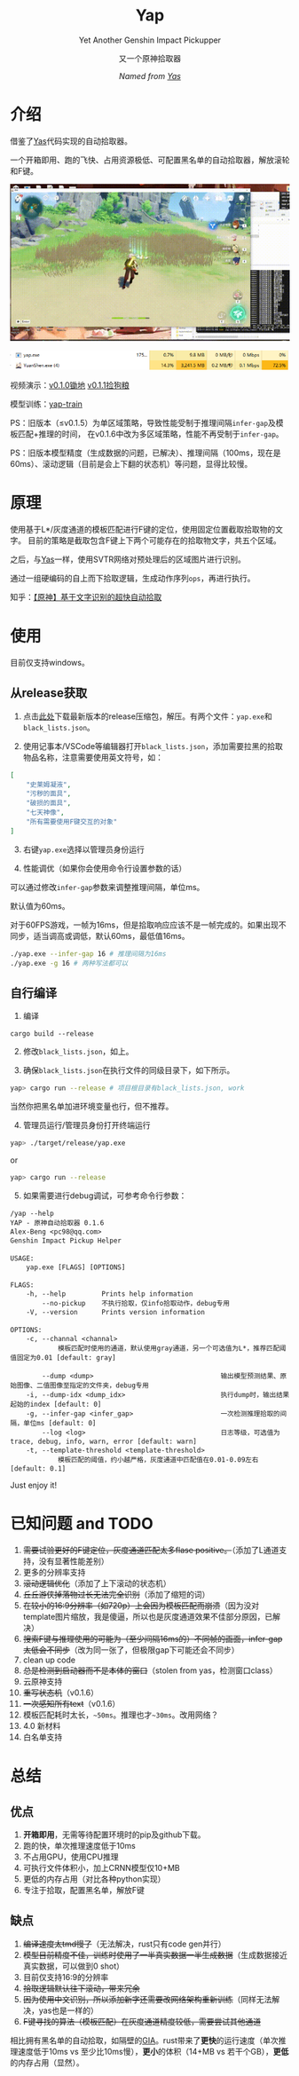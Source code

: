 <div align="center">

# Yap
Yet Another Genshin Impact Pickupper

又一个原神拾取器

_Named from [Yas](https://github.com/wormtql/yas)_

</div>

# 介绍

借鉴了[Yas](https://github.com/wormtql/yas)代码实现的自动拾取器。

一个开箱即用、跑的飞快、占用资源极低、可配置黑名单的自动拾取器，解放滚轮和F键。


![pickup demo](./imgs/pk.gif)

![cpu](./imgs/cpu.PNG)




视频演示：[v0.1.0锄地](https://www.bilibili.com/video/BV1zk4y1G72J) [v0.1.1捡狗粮](https://www.bilibili.com/video/BV1ix4y197nv) 

模型训练：[yap-train](https://github.com/Alex-Beng/yap-train)


PS：旧版本（≤v0.1.5）为单区域策略，导致性能受制于推理间隔`infer-gap`及模板匹配+推理的时间，
在v0.1.6中改为多区域策略，性能不再受制于`infer-gap`。

PS：旧版本模型精度（生成数据的问题，已解决）、推理间隔（100ms，现在是60ms）、滚动逻辑（目前是会上下翻的状态机）等问题，显得比较慢。

# 原理


使用基于L*/灰度通道的模板匹配进行F键的定位，使用固定位置截取拾取物的文字。
目前的策略是截取包含F键上下两个可能存在的拾取物文字，共五个区域。

之后，与[Yas](https://github.com/wormtql/yas)一样，使用SVTR网络对预处理后的区域图片进行识别。

通过一组硬编码的自上而下拾取逻辑，生成动作序列`ops`，再进行执行。



知乎：[【原神】基于文字识别的超快自动拾取](https://zhuanlan.zhihu.com/p/645909098)



# 使用

目前仅支持windows。

## 从release获取

1. 点击[此处](https://github.com/Alex-Beng/Yap/releases)下载最新版本的release压缩包，解压。有两个文件：`yap.exe`和`black_lists.json`。

2. 使用记事本/VSCode等编辑器打开`black_lists.json`，添加需要拉黑的拾取物品名称，注意需要使用英文符号，如：


```json
[
    "史莱姆凝液",
    "污秽的面具",
    "破损的面具",
    "七天神像",
    "所有需要使用F键交互的对象"
]
```

3. 右键`yap.exe`选择以管理员身份运行


4. 性能调优（如果你会使用命令行设置参数的话）


可以通过修改`infer-gap`参数来调整推理间隔，单位ms。

默认值为60ms。

对于60FPS游戏，一帧为16ms，但是拾取响应应该不是一帧完成的。如果出现不同步，适当调高或调低，默认60ms，最低值16ms。

```bash
./yap.exe --infer-gap 16 # 推理间隔为16ms
./yap.exe -g 16 # 两种写法都可以
```


## 自行编译

1. 编译
```
cargo build --release
```

2. 修改`black_lists.json`，如上。

3. 确保`black_lists.json`在执行文件的同级目录下，如下所示。


```bash
yap> cargo run --release # 项目根目录有black_lists.json, work
```
当然你把黑名单加进环境变量也行，但不推荐。


4. 管理员运行/管理员身份打开终端运行

```bash
yap> ./target/release/yap.exe 
```
or 
```bash
yap> cargo run --release
```


5. 如果需要进行debug调试，可参考命令行参数：
```
/yap --help
YAP - 原神自动拾取器 0.1.6
Alex-Beng <pc98@qq.com>
Genshin Impact Pickup Helper

USAGE:
    yap.exe [FLAGS] [OPTIONS]

FLAGS:
    -h, --help         Prints help information
        --no-pickup    不执行拾取，仅info拾取动作，debug专用
    -V, --version      Prints version information

OPTIONS:
    -c, --channal <channal>
            模板匹配时使用的通道，默认使用gray通道，另一个可选值为L*，推荐匹配阈值固定为0.01 [default: gray]

        --dump <dump>                                输出模型预测结果、原始图像、二值图像至指定的文件夹，debug专用
    -i, --dump-idx <dump_idx>                        执行dump时，输出结果起始的index [default: 0]
    -g, --infer-gap <infer_gap>                      一次检测推理拾取的间隔，单位ms [default: 0]
        --log <log>                                  日志等级，可选值为trace, debug, info, warn, error [default: warn]
    -t, --template-threshold <template-threshold>
            模板匹配的阈值，约小越严格，灰度通道中匹配值在0.01-0.09左右 [default: 0.1]
```

Just enjoy it!


# 已知问题 and TODO

1. ~~需要试验更好的F键定位，灰度通道匹配太多flase positive。~~（添加了L通道支持，没有显著性能差别）
2. 更多的分辨率支持
3. ~~滚动逻辑优化~~（添加了上下滚动的状态机）
4. ~~丘丘游侠掉落物过长无法完全识别~~（添加了缩短的词）
5. ~~在较小的16:9分辨率（如720p）上会因为模板匹配而崩溃~~（因为没对template图片缩放，我是傻逼，所以也是灰度通道效果不佳部分原因，已解决）
6. ~~搜索F键与推理使用的可能为（至少间隔16ms的）不同帧的画面，infer-gap太低会不同步~~（改为同一张了，但极限gap下可能还会不同步）
7. clean up code
8. ~~总是检测到启动器而不是本体的窗口~~（stolen from yas，检测窗口class）
9. 云原神支持
10. ~~重写状态机~~（v0.1.6）
11. ~~一次感知所有text~~（v0.1.6）
12. 模板匹配耗时太长，`~50ms`。推理也才`~30ms`。改用网络？
13. 4.0 新材料
14. 白名单支持

# 总结

## 优点
1. **开箱即用**，无需等待配置环境时的pip及github下载。
2. 跑的快，单次推理速度低于10ms
3. 不占用GPU，使用CPU推理
4. 可执行文件体积小，加上CRNN模型仅10+MB
5. 更低的内存占用（对比各种python实现）
6. 专注于拾取，配置黑名单，解放F键

## 缺点
1. ~~编译速度太tmd慢了~~（无法解决，rust只有code gen并行）
2. ~~模型目前精度不佳，训练时使用了一半真实数据一半生成数据~~（生成数据接近真实数据，可以做到0 shot）
3. 目前仅支持16:9的分辨率
4. ~~拾取逻辑默认往下滚动，带来冗余~~
6. ~~因为使用中文识别，所以添加新字还需要改网络架构重新训练~~（同样无法解决，yas也是一样的）
7. ~~F键寻找的算法（模板匹配）在灰度通道精度较低，需要尝试其他通道~~


相比拥有黑名单的自动拾取，如隔壁的[GIA](https://github.com/infstellar/genshin_impact_assistant)。rust带来了**更快**的运行速度（单次推理速度低于10ms vs 至少比10ms慢），**更小**的体积（14+MB vs 若干个GB），**更低**的内存占用（显然）。